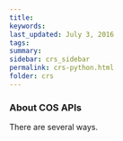 ```yaml
---
title:  
keywords: 
last_updated: July 3, 2016
tags: 
summary: 
sidebar: crs_sidebar
permalink: crs-python.html
folder: crs
---
```


### About COS APIs

There are several ways.

